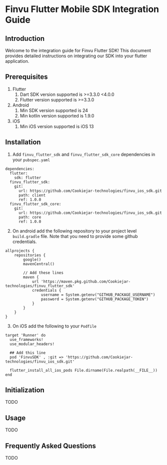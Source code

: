 # Finvu Flutter Mobile SDK Integration Guide

## Introduction
Welcome to the integration guide for Finvu Flutter SDK! This document provides detailed instructions on integrating our SDK into your flutter application.

## Prerequisites
1. Flutter
    1. Dart SDK version supported is >=3.3.0 <4.0.0
    2. Flutter version supported is >=3.3.0
2. Android
    1. Min SDK version supported is 24
    2. Min kotlin version supported is 1.9.0
3. iOS
    1. Min iOS version supported is iOS 13

## Installation
1. Add `finvu_flutter_sdk` and `finvu_flutter_sdk_core` dependencies in your `pubspec.yaml`
```
dependencies:
  flutter:
    sdk: flutter
  finvu_flutter_sdk:
    git:
      url: https://github.com/Cookiejar-technologies/finvu_ios_sdk.git
      path: client
      ref: 1.0.0
  finvu_flutter_sdk_core:
    git:
      url: https://github.com/Cookiejar-technologies/finvu_ios_sdk.git
      path: core
      ref: 1.0.0
```
2. On android add the following repository to your project level `build.gradle` file. Note that you need to provide some github credentials.
```
allprojects {
    repositories {
        google()
        mavenCentral()
        
        // Add these lines
        maven { 
            url 'https://maven.pkg.github.com/Cookiejar-technologies/finvu_flutter_sdk' 
            credentials {
                username = System.getenv("GITHUB_PACKAGE_USERNAME")
                password = System.getenv("GITHUB_PACKAGE_TOKEN")
            }
        }
    }
}
```
3. On iOS add the following to your `Podfile`
```
target 'Runner' do
  use_frameworks!
  use_modular_headers!

  ## Add this line
  pod 'FinvuSDK' , :git => 'https://github.com/Cookiejar-technologies/finvu_ios_sdk.git'

  flutter_install_all_ios_pods File.dirname(File.realpath(__FILE__))
end

```

## Initialization
TODO

## Usage
TODO

## Frequently Asked Questions
TODO
